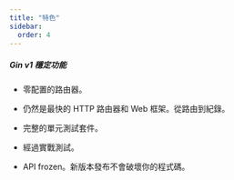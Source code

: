```yaml
---
title: "特色"
sidebar:
  order: 4
---
```


##### Gin v1 穩定功能

- 零配置的路由器。

- 仍然是最快的 HTTP 路由器和 Web 框架。從路由到紀錄。

- 完整的單元測試套件。

- 經過實戰測試。

- API frozen。新版本發布不會破壞你的程式碼。
